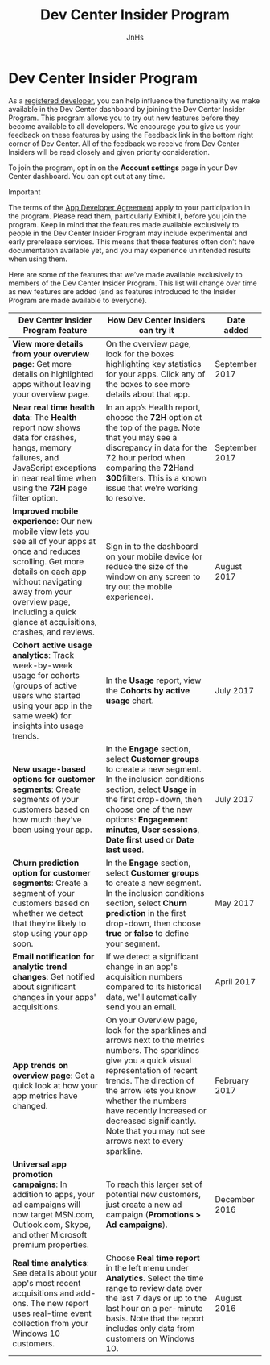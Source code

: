 ﻿---
title: Dev Center Insider Program
description: Try out new Dev Center features before they become available to all developers and let us know what you think.
author: JnHs
ms.author: wdg-dev-content
ms.date: 09/27/2017
ms.topic: article
ms.prod: windows
ms.technology: uwp
keywords: windows 10, uwp
ms.assetid: 6fa470dd-e46e-4af1-b278-54bb501a69b0
---

# Dev Center Insider Program

As a [registered developer](http://go.microsoft.com/fwlink/?LinkID=615100), you can help influence the functionality we make available in the Dev Center dashboard by joining the Dev Center Insider Program. This program allows you to try out new features before they become available to all developers. We encourage you to give us your feedback on these features by using the Feedback link in the bottom right corner of Dev Center. All of the feedback we receive from Dev Center Insiders will be read closely and given priority consideration.

To join the program, opt in on the **Account settings** page in your Dev Center dashboard. You can opt out at any time.

> [!IMPORTANT]
> The terms of the [App Developer Agreement](https://msdn.microsoft.com/windows/apps/hh694058.aspx) apply to your participation in the program. Please read them, particularly Exhibit I, before you join the program. Keep in mind that the features made available exclusively to people in the Dev Center Insider Program may include experimental and early prerelease services. This means that these features often don’t have documentation available yet, and you may experience unintended results when using them.

Here are some of the features that we’ve made available exclusively to members of the Dev Center Insider Program. This list will change over time as new features are added (and as features introduced to the Insider Program are made available to everyone).

| Dev Center Insider Program feature   | How Dev Center Insiders can try it | Date added |
|--------------------------------------|------------------------------------|------------|
|**View more details from your overview page**: Get more details on highlighted apps without leaving your overview page. | On the overview page, look for the boxes highlighting key statistics for your apps. Click any of the boxes to see more details about that app. | September 2017 |
|**Near real time health data**: The **Health** report now shows data for crashes, hangs, memory failures, and JavaScript exceptions in near real time when using the **72H** page filter option.  | In an app’s Health report, choose the **72H** option at the top of the page. Note that you may see a discrepancy in data for the 72 hour period when comparing the **72H**and **30D**filters. This is a known issue that we’re working to resolve.  | September 2017|
|**Improved mobile experience**: Our new mobile view lets you see all of your apps at once and reduces scrolling. Get more details on each app without navigating away from your overview page, including a quick glance at acquisitions, crashes, and reviews. | Sign in to the dashboard on your mobile device (or reduce the size of the window on any screen to try out the mobile experience). | August 2017 |
|**Cohort active usage analytics**: Track week-by-week usage for cohorts (groups of active users who started using your app in the same week) for insights into usage trends.  | In the **Usage** report, view the **Cohorts by active usage** chart.  |July 2017|
|**New usage-based options for customer segments**: Create segments of your customers based on how much they’ve been using your app. | In the **Engage** section, select **Customer groups** to create a new segment. In the inclusion conditions section, select **Usage** in the first drop-down, then choose one of the new options: **Engagement minutes**, **User sessions**, **Date first used** or **Date last used**. |July 2017|
|**Churn prediction option for customer segments**: Create a segment of your customers based on whether we detect that they’re likely to stop using your app soon.  | In the **Engage** section, select **Customer groups** to create a new segment. In the inclusion conditions section, select **Churn prediction** in the first drop-down, then choose **true** or **false** to define your segment. |May 2017|
|**Email notification for analytic trend changes**: Get notified about significant changes in your apps' acquisitions. | If we detect a significant change in an app's acquisition numbers compared to its historical data, we'll automatically send you an email. |April 2017|
|**App trends on overview page**: Get a quick look at how your app metrics have changed. | On your Overview page, look for the sparklines and arrows next to the metrics numbers. The sparklines give you a quick visual representation of recent trends. The direction of the arrow lets you know whether the numbers have recently increased or decreased significantly. Note that you may not see arrows next to every sparkline. |February 2017|
|**Universal app promotion campaigns**: In addition to apps, your ad campaigns will now target MSN.com, Outlook.com, Skype, and other Microsoft premium properties. | To reach this larger set of potential new customers, just create a new ad campaign (**Promotions > Ad campaigns**). |December 2016|
|**Real time analytics**: See details about your app's most recent acquisitions and add-ons. The new report uses real-time event collection from your Windows 10 customers. | Choose **Real time report** in the left menu under **Analytics**. Select the time range to review data over the last 7 days or up to the last hour on a per-minute basis. Note that the report includes only data from customers on Windows 10.  |August 2016|
